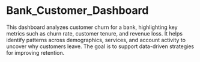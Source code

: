 # Bank_Customer_Dashboard
This dashboard analyzes customer churn for a bank, highlighting key metrics such as churn rate, customer tenure, and revenue loss. It helps identify patterns across demographics, services, and account activity to uncover why customers leave. The goal is to support data-driven strategies for improving retention.
